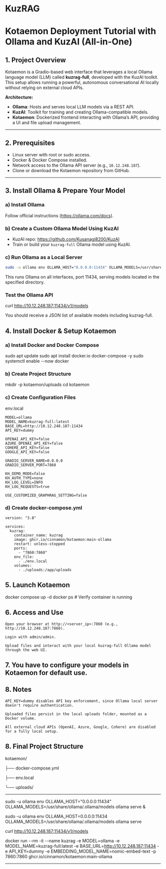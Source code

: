 # KuzRAG

# Kotaemon Deployment Tutorial with Ollama and KuzAI (All-in-One)

## 1. Project Overview

Kotaemon is a Gradio-based web interface that leverages a local Ollama language model (LLM) called **kuzrag-full**, developed with the KuzAI toolkit. This setup allows running a powerful, autonomous conversational AI locally without relying on external cloud APIs.

**Architecture:**

- **Ollama**: Hosts and serves local LLM models via a REST API.
- **KuzAI**: Toolkit for training and creating Ollama-compatible models.
- **Kotaemon**: Dockerized frontend interacting with Ollama’s API, providing a UI and file upload management.

---

## 2. Prerequisites

- Linux server with root or sudo access.
- Docker & Docker Compose installed.
- Network access to the Ollama API server (e.g., `10.12.248.187`).
- Clone or download the Kotaemon repository from GitHub.

---

## 3. Install Ollama & Prepare Your Model

### a) Install Ollama

Follow official instructions (https://ollama.com/docs).

### b) Create a Custom Ollama Model Using KuzAI

- KuzAI repo: https://github.com/Kusanagi8200/KuzAI
- Train or build your `kuzrag-full` Ollama model using KuzAI.

### c) Run Ollama as a Local Server

```bash
sudo -u ollama env OLLAMA_HOST="0.0.0.0:11434" OLLAMA_MODELS=/usr/share/ollama/.ollama/models ollama serve &
```
This runs Ollama on all interfaces, port 11434, serving models located in the specified directory.

### Test the Ollama API

curl http://10.12.248.187:11434/v1/models

You should receive a JSON list of available models including kuzrag-full.


## 4. Install Docker & Setup Kotaemon
   
### a) Install Docker and Docker Compose

sudo apt update
sudo apt install docker.io docker-compose -y
sudo systemctl enable --now docker

### b) Create Project Structure

mkdir -p kotaemon/uploads
cd kotaemon

### c) Create Configuration Files
env.local
```
MODEL=ollama
MODEL_NAME=kuzrag-full:latest
BASE_URL=http://10.12.248.187:11434
API_KEY=dummy

OPENAI_API_KEY=false
AZURE_OPENAI_API_KEY=false
COHERE_API_KEY=false
GOOGLE_API_KEY=false

GRADIO_SERVER_NAME=0.0.0.0
GRADIO_SERVER_PORT=7860

KH_DEMO_MODE=false
KH_AUTH_TYPE=none
KH_LOG_LEVEL=INFO
KH_LOG_REQUESTS=true

USE_CUSTOMIZED_GRAPHRAG_SETTING=false
```

### d) Create docker-compose.yml
```
version: "3.8"

services:
  kuzrag:
    container_name: kuzrag
    image: ghcr.io/cinnamon/kotaemon:main-ollama
    restart: unless-stopped
    ports:
      - "7860:7860"
    env_file:
      - ./env.local
    volumes:
      - ./uploads:/app/uploads
```

## 5. Launch Kotaemon

docker compose up -d
docker ps  # Verify container is running

## 6. Access and Use

    Open your browser at http://<server_ip>:7860 (e.g., http://10.12.248.187:7860).

    Login with admin/admin.

    Upload files and interact with your local kuzrag-full Ollama model through the web UI.

## 7. You have to configure your models in Kotaemon for default use. 


## 8. Notes

    API_KEY=dummy disables API key enforcement, since Ollama local server doesn't require authentication.

    Uploaded files persist in the local uploads folder, mounted as a Docker volume.

    All external cloud APIs (OpenAI, Azure, Google, Cohere) are disabled for a fully local setup.

## 8. Final Project Structure

kotaemon/ 

├── docker-compose.yml 

├── env.local 

└── uploads/ 



__________________________________________

sudo -u ollama env OLLAMA_HOST="0.0.0.0:11434" OLLAMA_MODELS=/usr/share/ollama/.ollama/models ollama serve &

sudo -u ollama env OLLAMA_HOST=0.0.0.0:11434 OLLAMA_MODELS=/usr/share/ollama/.ollama/models ollama serve

curl http://10.12.248.187:11434/v1/models

docker run --rm -it   --name kuzrag   -e MODEL=ollama   -e MODEL_NAME=kuzrag-full:latest   -e BASE_URL=http://10.12.248.187:11434   -e API_KEY=dummy   -e EMBEDDING_MODEL_NAME=nomic-embed-text   -p 7860:7860   ghcr.io/cinnamon/kotaemon:main-ollama

__________________________________________
  
